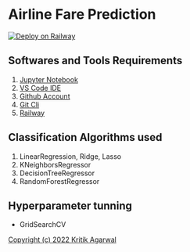 # Airline Fare Prediction

[![Deploy on Railway](https://railway.app/button.svg)](https://railway.app/new/template/oDxri6?referralCode=V8Xfpl)

## Softwares and Tools Requirements

1. [Jupyter Notebook](https://jupyter.org/)
2. [VS Code IDE](https://code.visualstudio.com/)
3. [Github Account](https://github.com)
4. [Git Cli](https://cli.github.com/)
5. [Railway](https://railway.app/)

## Classification Algorithms used

1. LinearRegression, Ridge, Lasso
2. KNeighborsRegressor
3. DecisionTreeRegressor
4. RandomForestRegressor

## Hyperparameter tunning

* GridSearchCV

[Copyright (c) 2022 Kritik Agarwal](https://github.com/Kritik007/Airline-Fare-Prediction/blob/8ce82e4fec395c4acfc942d18471b7fe89b6bf8d/LICENSE#L3)
